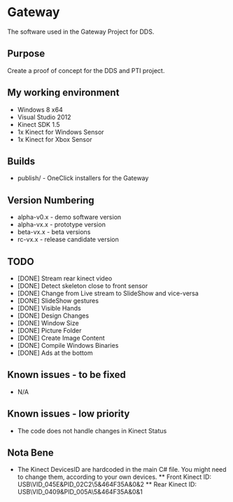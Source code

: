 Gateway
=======

The software used in the Gateway Project for DDS.


Purpose
-------
Create a proof of concept for the DDS and PTI project.


My working environment
----------------------
* Windows 8 x64
* Visual Studio 2012
* Kinect SDK 1.5
* 1x Kinect for Windows Sensor
* 1x Kinect for Xbox Sensor


Builds
------
* publish/ - OneClick installers for the Gateway


Version Numbering
----------------- 
* alpha-v0.x - demo software version
* alpha-vx.x - prototype version
* beta-vx.x  - beta versions
* rc-vx.x    - release candidate version



TODO
----
* [DONE] Stream rear kinect video
* [DONE] Detect skeleton close to front sensor
* [DONE] Change from Live stream to SlideShow and vice-versa
* [DONE] SlideShow gestures
* [DONE] Visible Hands
* [DONE] Design Changes
* [DONE] Window Size
* [DONE] Picture Folder
* [DONE] Create Image Content
* [DONE] Compile Windows Binaries
* [DONE] Ads at the bottom


Known issues - to be fixed
--------------------------
* N/A


Known issues - low priority
---------------------------
* The code does not handle changes in Kinect Status


Nota Bene
---------
* The Kinect DevicesID are hardcoded in the main C# file. You might need to change them, according to your own devices.
** Front Kinect ID: USB\VID_045E&PID_02C2\5&464F35A&0&2
** Rear  Kinect ID: USB\VID_0409&PID_005A\5&464F35A&0&1